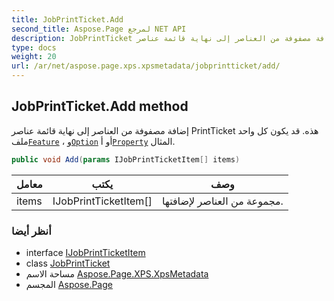 ```yaml
---
title: JobPrintTicket.Add
second_title: Aspose.Page لمرجع NET API
description: JobPrintTicket طريقة. إضافة مصفوفة من العناصر إلى نهاية قائمة عناصر PrintTicket هذه. قد يكون كل واحد ملفFeature  وOption أو أProperty المثال.
type: docs
weight: 20
url: /ar/net/aspose.page.xps.xpsmetadata/jobprintticket/add/
---
```

## JobPrintTicket.Add method

إضافة مصفوفة من العناصر إلى نهاية قائمة عناصر PrintTicket هذه. قد يكون كل واحد ملف[`Feature`](../../feature/) ، و[`Option`](../../option/) أو أ[`Property`](../../property/) المثال.

```csharp
public void Add(params IJobPrintTicketItem[] items)
```

| معامل | يكتب | وصف |
| --- | --- | --- |
| items | IJobPrintTicketItem[] | مجموعة من العناصر لإضافتها. |

### أنظر أيضا

* interface [IJobPrintTicketItem](../../ijobprintticketitem/)
* class [JobPrintTicket](../)
* مساحة الاسم [Aspose.Page.XPS.XpsMetadata](../../jobprintticket/)
* المجسم [Aspose.Page](../../../)


